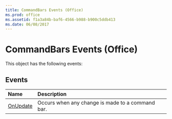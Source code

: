 ```yaml
---
title: CommandBars Events (Office)
ms.prod: office
ms.assetid: f1a3a84b-baf6-4566-b988-b900c5ddb413
ms.date: 06/08/2017
---
```



# CommandBars Events (Office)
This object has the following events:

## Events



|**Name**|**Description**|
|:-----|:-----|
|[OnUpdate](commandbars-onupdate-event-office.md)|Occurs when any change is made to a command bar.|

